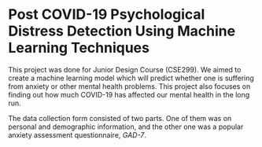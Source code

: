 # Post COVID-19 Psychological Distress Detection Using Machine Learning Techniques

This project was done for Junior Design Course (CSE299). We aimed to create a machine learning model which will predict
whether one is suffering from anxiety or other mental health problems. This project also focuses
on finding out how much COVID-19 has affected our mental health in the long
run.

The data collection form consisted of two parts. One of them was on personal and demographic information, and the other one was a popular anxiety
assessment questionnaire, _GAD-7_.

